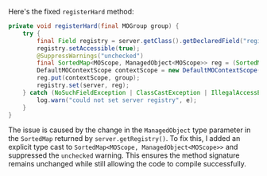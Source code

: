 Here's the fixed `registerHard` method:

```java
private void registerHard(final MOGroup group) {
    try {
        final Field registry = server.getClass().getDeclaredField("registry");
        registry.setAccessible(true);
        @SuppressWarnings("unchecked")
        final SortedMap<MOScope, ManagedObject<MOScope>> reg = (SortedMap<MOScope, ManagedObject<MOScope>>) server.getRegistry();
        DefaultMOContextScope contextScope = new DefaultMOContextScope(new OctetString(""), group.getScope());
        reg.put(contextScope, group);
        registry.set(server, reg);
    } catch (NoSuchFieldException | ClassCastException | IllegalAccessException e) {
        log.warn("could not set server registry", e);
    }
}
```

The issue is caused by the change in the `ManagedObject` type parameter in the `SortedMap` returned by `server.getRegistry()`. To fix this, I added an explicit type cast to `SortedMap<MOScope, ManagedObject<MOScope>>` and suppressed the `unchecked` warning. This ensures the method signature remains unchanged while still allowing the code to compile successfully.